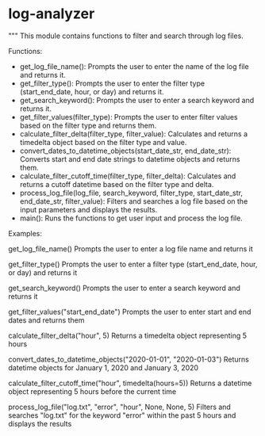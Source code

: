 # log-analyzer

"""
This module contains functions to filter and search through log files.

Functions:
- get_log_file_name(): Prompts the user to enter the name of the log file and returns it.
- get_filter_type(): Prompts the user to enter the filter type (start_end_date, hour, or day) and returns it.
- get_search_keyword(): Prompts the user to enter a search keyword and returns it.
- get_filter_values(filter_type): Prompts the user to enter filter values based on the filter type and returns them.
- calculate_filter_delta(filter_type, filter_value): Calculates and returns a timedelta object based on the filter type and value.
- convert_dates_to_datetime_objects(start_date_str, end_date_str): Converts start and end date strings to datetime objects and returns them.
- calculate_filter_cutoff_time(filter_type, filter_delta): Calculates and returns a cutoff datetime based on the filter type and delta.
- process_log_file(log_file, search_keyword, filter_type, start_date_str, end_date_str, filter_value): Filters and searches a log file based on the input parameters and displays the results.
- main(): Runs the functions to get user input and process the log file.

Examples:

get_log_file_name()
Prompts the user to enter a log file name and returns it

get_filter_type()
Prompts the user to enter a filter type (start_end_date, hour, or day) and returns it

get_search_keyword()
Prompts the user to enter a search keyword and returns it

get_filter_values("start_end_date")
Prompts the user to enter start and end dates and returns them

calculate_filter_delta("hour", 5)
Returns a timedelta object representing 5 hours

convert_dates_to_datetime_objects("2020-01-01", "2020-01-03")
Returns datetime objects for January 1, 2020 and January 3, 2020

calculate_filter_cutoff_time("hour", timedelta(hours=5))
Returns a datetime object representing 5 hours before the current time

process_log_file("log.txt", "error", "hour", None, None, 5)
Filters and searches "log.txt" for the keyword "error" within the past 5 hours and displays the results

```